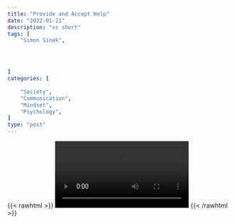 ```yaml
---
title: "Provide and Accept Help"
date: "2022-01-21"
description: "ss short"
tags: [
    "Simon Sinek",




]
categories: [
    
    "Society",
    "Communication",
    "Mindset",
    "Psychology",
]
type: "post"
---
```

{{< rawhtml >}}
    <video width="auto" height="auto" controls>
        <source src="https://clips.dev00ps.com/Simon%20Sinek/give_and_accept_help.mp4" type="video/mp4"> 
    </video>
{{< /rawhtml >}}